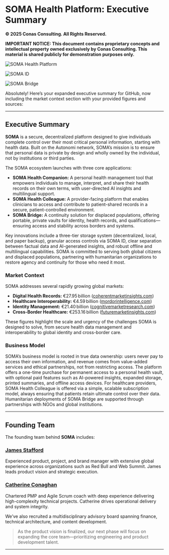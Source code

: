 # SOMA Health Platform: Executive Summary

**© 2025 Conas Consulting. All Rights Reserved.**

**IMPORTANT NOTICE: This document contains proprietary concepts and intellectual property owned exclusively by Conas Consulting. This material is shared publicly for demonstration purposes only.**

![SOMA Health Platform](https://static.wixstatic.com/media/afc39f_d083e6a050b841a0bc83b72924531191~mv2.png)

![SOMA ID](https://static.wixstatic.com/media/afc39f_570d18746af94c1194c513b7b23a3945~mv2.png)

![SOMA Bridge](https://static.wixstatic.com/media/afc39f_02068bd3082742128ba57b3e17af2e5b~mv2.png)

Absolutely! Here’s your expanded executive summary for GitHub, now including the market context section with your provided figures and sources:

---

## Executive Summary

**SOMA** is a secure, decentralized platform designed to give individuals complete control over their most critical personal information, starting with health data. Built on the Autonomi network, SOMA’s mission is to ensure that personal data is private by design and wholly owned by the individual, not by institutions or third parties.

The SOMA ecosystem launches with three core applications:

- **SOMA Health Companion:** A personal health management tool that empowers individuals to manage, interpret, and share their health records on their own terms, with user-directed AI insights and multilingual support.
- **SOMA Health Colleague:** A provider-facing platform that enables clinicians to access and contribute to patient-shared records in a secure, patient-controlled environment.
- **SOMA Bridge:** A continuity solution for displaced populations, offering portable, private vaults for identity, health records, and qualifications—ensuring access and stability across borders and systems.

Key innovations include a three-tier storage system (decentralized, local, and paper backup), granular access controls via SOMA ID, clear separation between factual data and AI-generated insights, and robust offline and multilingual capabilities. SOMA is committed to serving both global citizens and displaced populations, partnering with humanitarian organizations to restore agency and continuity for those who need it most.

### Market Context

SOMA addresses several rapidly growing global markets:

- **Digital Health Records:** €27.95 billion ([coherentmarketinsights.com](https://www.coherentmarketinsights.com/))
- **Healthcare Interoperability:** €4.59 billion ([mordorintelligence.com](https://www.mordorintelligence.com/))
- **Identity Management:** €21.40 billion ([cognitivemarketresearch.com](https://www.cognitivemarketresearch.com/))
- **Cross-Border Healthcare:** €253.16 billion ([futuremarketinsights.com](https://www.futuremarketinsights.com/))

These figures highlight the scale and urgency of the challenges SOMA is designed to solve, from secure health data management and interoperability to global identity and cross-border care.

### Business Model

SOMA’s business model is rooted in true data ownership: users never pay to access their own information, and revenue comes from value-added services and ethical partnerships, not from restricting access. The platform offers a one-time purchase for permanent access to a personal health vault, with optional paid features such as AI-powered insights, expanded storage, printed summaries, and offline access devices. For healthcare providers, SOMA Health Colleague is offered via a simple, scalable subscription model, always ensuring that patients retain ultimate control over their data. Humanitarian deployments of SOMA Bridge are supported through partnerships with NGOs and global institutions.

---

## Founding Team

The founding team behind **SOMA** includes:

### [James Stafford](https://www.linkedin.com/in/james-stafford-50334962/)
Experienced product, project, and brand manager with extensive global experience across organizations such as Red Bull and Web Summit. James leads product vision and strategic execution.

### [Catherine Conaghan](https://www.linkedin.com/in/catherine-conaghan/)
Chartered PMP and Agile Scrum coach with deep experience delivering high-complexity technical projects. Catherine drives operational delivery and system integrity.

We’ve also recruited a multidisciplinary advisory board spanning finance, technical architecture, and content development.

> As the product vision is finalized, our next phase will focus on expanding the core team—prioritizing engineering and product development talent.

---
